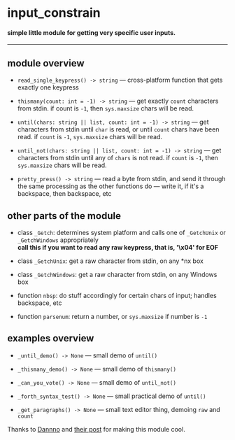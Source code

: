 # input_constrain

#### simple little module for getting very specific user inputs.

---

## module overview

* `read_single_keypress() -> string` — cross-platform function that gets exactly one keypress

* `thismany(count: int = -1) -> string` — get exactly `count` characters from stdin. if count is `-1`, then `sys.maxsize` chars will be read.

* `until(chars: string || list, count: int = -1) -> string` — get characters from stdin until `char` is read, or until `count` chars have been read. if `count` is `-1`, `sys.maxsize` chars will be read.

* `until_not(chars: string || list, count: int = -1) -> string` — get characters from stdin until any of `chars` is not read. if `count` is `-1`, then `sys.maxsize` chars will be read.

* `pretty_press() -> string` — read a byte from stdin, and send it through the same processing as the other functions do — write it, if it's a backspace, then backspace, etc

## other parts of the module

* class `_Getch`: determines system platform and calls one of `_GetchUnix` or `_GetchWindows` appropriately<br>**call this if you want to read any raw keypress, that is, '\x04' for EOF**

* class `_GetchUnix`: get a raw character from stdin, on any \*nx box

* class `_GetchWindows`: get a raw character from stdin, on any Windows box

* function `nbsp`: do stuff accordingly for certain chars of input; handles backspace, etc

* function `parsenum`: return a number, or `sys.maxsize` if number is `-1`

## examples overview

* `_until_demo() -> None` — small demo of `until()`

* `_thismany_demo() -> None` — small demo of `thismany()`

* `_can_you_vote() -> None` — small demo of `until_not()`

* `_forth_syntax_test() -> None` — small practical demo of `until()`

* `_get_paragraphs() -> None` — small text editor thing, demoing `raw` and `count`

Thanks to [Dannno](http://codereview.stackexchange.com/users/47529/dannnno) and [their post](http://codereview.stackexchange.com/a/118726/87163) for making this module cool.